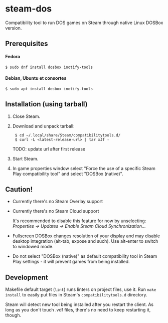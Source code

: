 # steam-dos

Compatibility tool to run DOS games on Steam through native Linux DOSBox version.


## Prerequisites

#### Fedora

    $ sudo dnf install dosbox inotify-tools

#### Debian, Ubuntu et consortes

    $ sudo apt install dosbox inotify-tools


## Installation (using tarball)

1. Close Steam.
2. Download and unpack tarball:

        $ cd ~/.local/share/Steam/compatibilitytools.d/
        $ curl -L <latest-release-url> | tar xJf -

   TODO: update url after first release

3. Start Steam.
4. In game properties window select "Force the use of a specific Steam Play
   compatibility tool" and select "DOSBox (native)".


## Caution!


* Currently there's no Steam Overlay support
* Currently there's no Steam Cloud support

  It's recommended to disable this feature for now by unselecting:
*Properties → Updates → Enable Steam Cloud Synchronization…*

* Fullscreen DOSBox changes resolution of your display and may
  disable desktop integration (alt-tab, expose and such).
  Use alt-enter to switch to windowed mode.

* Do not select "DOSBox (native)" as default compatibility tool in Steam Play
  settings - it will prevent games from being installed.

## Development

Makefile default target (`lint`) runs linters on project files, use it.
Run `make install` to easily put files in Steam's `compatibilitytools.d`
directory.

Steam will detect new tool being installed after you restart the client.
As long as you don't touch .vdf files, there's no need to keep restarting
it, though.
